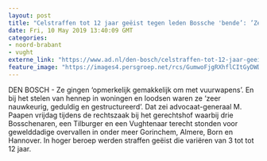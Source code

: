 ```yaml
---
layout: post
title: "Celstraffen tot 12 jaar geëist tegen leden Bossche 'bende’: ’Ze gingen heel gemakkelijk om met vuurwapens’"
date: Fri, 10 May 2019 13:40:09 GMT
categories: 
- noord-brabant 
- vught 
externe_link: "https://www.ad.nl/den-bosch/celstraffen-tot-12-jaar-geeist-tegen-leden-bossche-bende-ze-gingen-heel-gemakkelijk-om-met-vuurwapens~ad8bead8/"
feature_image: "https://images4.persgroep.net/rcs/GumwoFjgRXhflCItGyDWDpIM08Y/diocontent/139293450/_fitwidth/400/?appId=21791a8992982cd8da851550a453bd7f&quality=0.7"
---
```


DEN BOSCH - Ze gingen ‘opmerkelijk gemakkelijk om met vuurwapens’. En bij het stelen van hennep in woningen en loodsen waren ze ‘zeer nauwkeurig, geduldig en gestructureerd’. Dat zei advocaat-generaal M. Paapen vrijdag tijdens de rechtszaak bij het gerechtshof waarbij drie Bosschenaren, een Tilburger en een Vughtenaar terecht stonden voor gewelddadige overvallen in onder meer Gorinchem, Almere, Born en Hannover. In hoger beroep werden straffen geëist die variëren van 3 tot tot 12 jaar.
